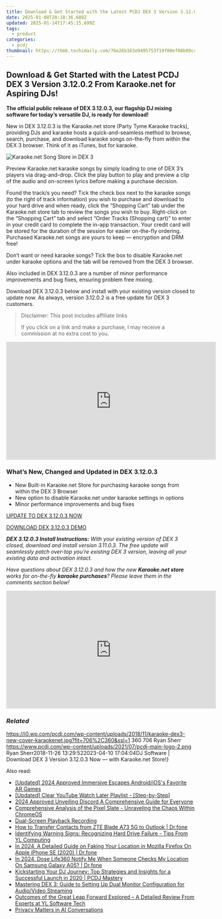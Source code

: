 ```yaml
---
title: Download & Get Started with the Latest PCDJ DEX 3 Version 3.12.0.2 From Karaoke.net for Aspiring DJs!
date: 2025-01-08T20:18:36.688Z
updated: 2025-01-14T17:45:15.699Z
tags:
  - product
categories:
  - pcdj
thumbnail: https://thmb.techidaily.com/76e26b163e9495753f19f00ef08b09cc2666b4e5eaf0daac99a2adb1ba5e0f35.jpg
---
```


## Download & Get Started with the Latest PCDJ DEX 3 Version 3.12.0.2 From Karaoke.net for Aspiring DJs!

**The official public release of DEX 3.12.0.3, our flagship DJ mixing software for today’s versatile DJ, is ready for download!**

New in DEX 3.12.0.3 is the Karaoke.net store (Party Tyme Karaoke tracks), providing DJs and karaoke hosts a quick-and-seamless method to browse, search, purchase, and download karaoke songs on-the-fly from within the DEX 3 browser. Think of it as iTunes, but for karaoke.

![Karaoke.net Song Store in DEX 3](https://i0.wp.com/pcdj.com/wp-content/uploads/2018/11/new-song-store-1.jpg?fit=300%2C300&ssl=1 "Karaoke.net Song Store in DEX 3")

Preview Karaoke.net karaoke songs by simply loading to one of DEX 3’s players via drag-and-drop. Click the play button to play and preview a clip of the audio and on-screen lyrics before making a purchase decision.

Found the track/s you need? Tick the check box next to the karaoke songs (to the right of track information) you wish to purchase and download to your hard drive and when ready, click the “Shopping Cart” tab under the Karaoke.net store tab to review the songs you wish to buy. Right-click on the “Shopping Cart” tab and select “Order Tracks (Shopping cart)” to enter in your credit card to complete the in-app transaction. Your credit card will be stored for the duration of the session for easier on-the-fly ordering. Purchased Karaoke.net songs are yours to keep — encryption and DRM free!

Don’t want or need karaoke songs? Tick the box to disable Karaoke.net under karaoke options and the tab will be removed from the DEX 3 browser.

Also included in DEX 3.12.0.3 are a number of minor performance improvements and bug fixes, ensuring problem free mixing.

Download DEX 3.12.0.3 below and install with your existing version closed to update now. As always, version 3.12.0.2 is a free update for DEX 3 customers.

>  Disclaimer: This post includes affiliate links
>
>  If you click on a link and make a purchase, I may receive a commission at no extra cost to you.
>

<!-- affiliate ads begin -->
<iframe width="560" height="315" src="https://www.youtube.com/embed/zAzTErKy6h8?si=vi5z3M9_7fW6qiAJ" title="YouTube video player" frameborder="0" allow="accelerometer; autoplay; clipboard-write; encrypted-media; gyroscope; picture-in-picture; web-share" referrerpolicy="strict-origin-when-cross-origin" allowfullscreen></iframe>
<!-- affiliate ads end -->

### What’s New, Changed and Updated in DEX 3.12.0.3

* New Built-in Karaoke.net Store for purchasing karaoke songs from within the DEX 3 Browser
* New option to disable Karaoke.net under karaoke settings in options
* Minor performance improvements and bug fixes

[UPDATE TO DEX 3.12.0.3 NOW](https://tools.techidaily.com/pcdj/products/)

[DOWNLOAD DEX 3.12.0.3 DEMO](https://tools.techidaily.com/pcdj/products/)

_**DEX 3.12.0.3 Install Instructions:** With your existing version of DEX 3 closed, download and install version 3.11.0.3\. The free update will seamlessly patch over-top you’re existing DEX 3 version, leaving all your existing data and activation intact._ 

_Have questions about DEX 3.12.0.3 and how the new **Karaoke.net store** works for on-the-fly **karaoke purchases**? Please leave them in the comments section below!_

<!-- affiliate ads begin -->
<iframe width="560" height="315" src="https://www.youtube.com/embed/aknYnDfODro?si=zONIVzA9FFq0rLOD" title="YouTube video player" frameborder="0" allow="accelerometer; autoplay; clipboard-write; encrypted-media; gyroscope; picture-in-picture; web-share" referrerpolicy="strict-origin-when-cross-origin" allowfullscreen></iframe>
<!-- affiliate ads end -->

### _Related_

https://i0.wp.com/pcdj.com/wp-content/uploads/2018/11/karaoke-dex3-new-cover-karaokenet.jpg?fit=706%2C360&ssl=1 360 706 Ryan Sherr https://www.pcdj.com/wp-content/uploads/2021/07/pcdj-main-logo-2.png Ryan Sherr2018-11-26 13:29:522023-04-10 17:04:04DJ Software | Download DEX 3 Version 3.12.0.3 Now — with Karaoke.net Store!}

<ins class="adsbygoogle"
     style="display:block"
     data-ad-format="autorelaxed"
     data-ad-client="ca-pub-7571918770474297"
     data-ad-slot="1223367746"></ins>

<ins class="adsbygoogle"
     style="display:block"
     data-ad-client="ca-pub-7571918770474297"
     data-ad-slot="8358498916"
     data-ad-format="auto"
     data-full-width-responsive="true"></ins>

<span class="atpl-alsoreadstyle">Also read:</span>
<div><ul>
<li><a href="https://fox-blue.techidaily.com/updated-2024-approved-immersive-escapes-androidioss-favorite-ar-games/"><u>[Updated] 2024 Approved Immersive Escapes Android/iOS's Favorite AR Games</u></a></li>
<li><a href="https://youtube-tips.techidaily.com/ed-clear-youtube-watch-later-playlist-step-by-step/"><u>[Updated] Clear YouTube Watch Later Playlist - [Step-by-Step]</u></a></li>
<li><a href="https://discord-videos.techidaily.com/2024-approved-unveiling-discord-a-comprehensive-guide-for-everyone/"><u>2024 Approved Unveiling Discord A Comprehensive Guide for Everyone</u></a></li>
<li><a href="https://buynow-reviews.techidaily.com/comprehensive-analysis-of-the-pixel-slate-unraveling-the-chaos-within-chromeos/"><u>Comprehensive Analysis of the Pixel Slate - Unraveling the Chaos Within ChromeOS</u></a></li>
<li><a href="https://screen-capture.techidaily.com/dual-screen-playback-recording/"><u>Dual-Screen Playback Recording</u></a></li>
<li><a href="https://android-transfer.techidaily.com/how-to-transfer-contacts-from-zte-blade-a73-5g-to-outlook-drfone-by-drfone-transfer-from-android-transfer-from-android/"><u>How to Transfer Contacts from ZTE Blade A73 5G to Outlook | Dr.fone</u></a></li>
<li><a href="https://win-hot.techidaily.com/identifying-warning-signs-recognizing-hard-drive-failure-tips-from-yl-computing/"><u>Identifying Warning Signs: Recognizing Hard Drive Failure - Tips From YL Computing</u></a></li>
<li><a href="https://fake-location.techidaily.com/in-2024-a-detailed-guide-on-faking-your-location-in-mozilla-firefox-on-apple-iphone-se-2020-drfone-by-drfone-virtual-ios/"><u>In 2024, A Detailed Guide on Faking Your Location in Mozilla Firefox On Apple iPhone SE (2020) | Dr.fone</u></a></li>
<li><a href="https://review-topics.techidaily.com/in-2024-dose-life360-notify-me-when-someone-checks-my-location-on-samsung-galaxy-a05-drfone-by-drfone-virtual-android/"><u>In 2024, Dose Life360 Notify Me When Someone Checks My Location On Samsung Galaxy A05? | Dr.fone</u></a></li>
<li><a href="https://win-hot.techidaily.com/kickstarting-your-dj-journey-top-strategies-and-insights-for-a-successful-launch-in-2020-pcdj-mastery/"><u>Kickstarting Your DJ Journey: Top Strategies and Insights for a Successful Launch in 2020 | PCDJ Mastery</u></a></li>
<li><a href="https://win-hot.techidaily.com/mastering-dex-3-guide-to-setting-up-dual-monitor-configuration-for-audiovideo-streaming/"><u>Mastering DEX 3: Guide to Setting Up Dual Monitor Configuration for Audio/Video Streaming</u></a></li>
<li><a href="https://win-hot.techidaily.com/outcomes-of-the-great-leap-forward-explored-a-detailed-review-from-experts-at-yl-software-tech/"><u>Outcomes of the Great Leap Forward Explored – A Detailed Review From Experts at YL Software Tech</u></a></li>
<li><a href="https://tech-revival.techidaily.com/privacy-matters-in-ai-conversations/"><u>Privacy Matters in AI Conversations</u></a></li>
</ul></div>

